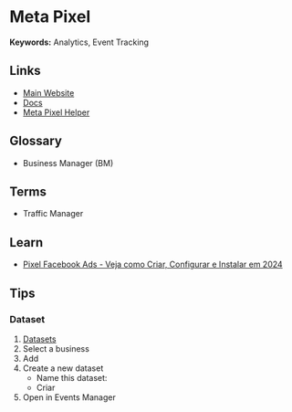 # Meta Pixel

<!--
https://wordpress.com/plugins/official-facebook-pixel

https://linklist.bio
https://canvaplugin.com | https://canvaplugin.com/how-to-add-facebook-pixel-to-canva-websites

123456789
-->

**Keywords:** Analytics, Event Tracking

## Links

- [Main Website](https://facebook.com/business/tools/meta-pixel)
- [Docs](https://developers.facebook.com/docs/meta-pixel)
- [Meta Pixel Helper](https://developers.facebook.com/docs/meta-pixel/support/pixel-helper)

<!--
https://business.facebook.com/settings/pixels
https://business.facebook.com/settings/events-dataset-news
https://adsmanager.facebook.com
-->

## Glossary

- Business Manager (BM)

## Terms

- Traffic Manager

## Learn

- [Pixel Facebook Ads - Veja como Criar, Configurar e Instalar em 2024](https://youtube.com/watch?v=EHmyfiU3DHE)

## Tips

### Dataset

1. [Datasets](https://business.facebook.com/settings/events-dataset-news)
2. Select a business
3. Add
4. Create a new dataset
   - Name this dataset:
   - Criar
5. Open in Events Manager
